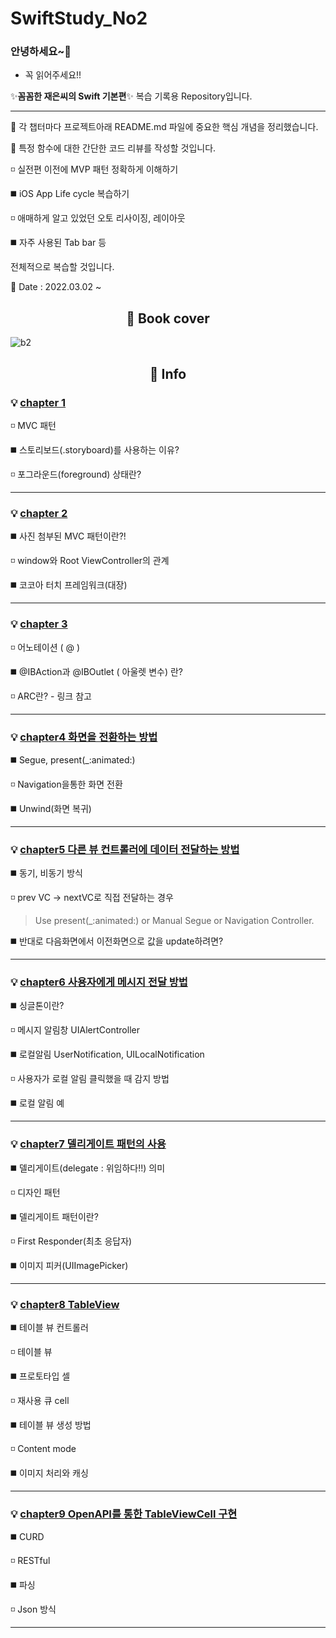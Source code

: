 # SwiftStudy_No2

### 안녕하세요~👋

- 꼭 읽어주세요!!

✨**꼼꼼한 재은씨의 Swift 기본편**✨  복습 기록용 Repository입니다.

---

:gift: 각 챕터마다 프로젝트아래 README.md 파일에 중요한 핵심 개념을 정리했습니다.

🔭 특정 함수에 대한 간단한 코드 리뷰를 작성할 것입니다.

◽ 실전편 이전에 MVP 패턴 정확하게 이해하기

◼️ iOS App Life cycle 복습하기

◽ 애매하게 알고 있었던 오토 리사이징, 레이아웃 

◼️ 자주 사용된 Tab bar 등 
	
전체적으로 복습할 것입니다.
	
 🌱  Date : 2022.03.02 ~ 

<div align=center><h2> 📗 Book cover </h2></div>

![b2](https://user-images.githubusercontent.com/96910404/156351366-ff68962d-dc09-4e21-8118-71add9b8df38.jpeg)

<div align=center><h2> 📇 Info </h2></div>

### 💡 <a href="https://github.com/SHcommit/SwiftStudy_No2/tree/master/Ch1%22helloworld%22" target="_blank">chapter 1 </a>

 ◽ MVC 패턴
 
 ◼️ 스토리보드(.storyboard)를 사용하는 이유?
 
 ◽ 포그라운드(foreground) 상태란?
 
 ---
 
 ### 💡 <a href="https://github.com/SHcommit/SwiftStudy_No2/tree/master/Ch2%3CiOS%3EHierachy%2CLifeCycle" >chapter 2</a>
 
 ◼️ 사진 첨부된 MVC 패턴이란?!
 
 ◽ window와 Root ViewController의 관계
 
 ◼️ 코코아 터치 프레임워크(대장)
 
 ---
 
 ### 💡 <a href="https://github.com/SHcommit/SwiftStudy_No2/tree/master/Ch3_outletVariable" target="_blank">chapter 3</a>
  
 ◽ 어노테이션 ( @ )
 
 ◼️ @IBAction과 @IBOutlet ( 아울렛 변수) 란?
 
 ◽ ARC란? - 링크 참고
 
 ---
 
 ### 💡 <a href="https://github.com/SHcommit/SwiftStudy_No2/tree/master/Ch4_%ED%99%94%EB%A9%B4%EC%A0%84%ED%99%98" target="_blank">chapter4 화면을 전환하는 방법</a>
 ◼️ Segue, present(_:animated:)

 ◽ Navigation을통한 화면 전환
 
 ◼️ Unwind(화면 복귀)

 ---
 
  ### 💡 <a href="https://github.com/SHcommit/SwiftStudy_No2/tree/master/Ch5_submitValue" target="_blank"> chapter5 다른 뷰 컨트롤러에 데이터 전달하는 방법</a>

 ◼️ 동기, 비동기 방식

 ◽ prev VC -> nextVC로 직접 전달하는 경우 
 
 > Use present(_:animated:) or Manual Segue or Navigation Controller.
 
 ◼️ 반대로 다음화면에서 이전화면으로 값을 update하려면?

 ---
 
  ### 💡 <a href="https://github.com/SHcommit/SwiftStudy_No2/tree/master/Ch6_Alert" target="_blank">chapter6 사용자에게 메시지 전달 방법</a>
  
  ◼️ 싱글톤이란?
  
  ◽ 메시지 알림창 UIAlertController
  
  ◼️ 로컬알림 UserNotification, UILocalNotification
  
  ◽ 사용자가 로컬 알림 클릭했을 때 감지 방법

  ◼️ 로컬 알림 예
  
  ---
  
   ### 💡 <a href="https://github.com/SHcommit/SwiftStudy_No2/tree/master/Ch7_DelegatePattern" target="_blank"> chapter7 델리게이트 패턴의 사용</a>
  
  ◼️ 델리게이트(delegate : 위임하다!!) 의미
  
  ◽ 디자인 패턴
  
  ◼️ 델리게이트 패턴이란?
  
  ◽ First Responder(최초 응답자)

  ◼️ 이미지 피커(UIImagePicker)
  
  ---
  
  ### 💡 <a href="https://github.com/SHcommit/SwiftStudy_No2/tree/master/Ch8_TableView" target="_blank">chapter8 TableView</a>
  
  ◼️ 테이블 뷰 컨트롤러
  
  ◽ 테이블 뷰
  
  ◼️ 프로토타입 셀
  
  ◽ 재사용 큐 cell

  ◼️ 테이블 뷰 생성 방법
  
  ◽ Content mode
  
  ◼️ 이미지 처리와 캐싱
  
  ---

### 💡 <a href="https://github.com/SHcommit/SwiftStudy_No2/tree/master/Ch9_RESTAPI" target="_blank">chapter9 OpenAPI를 통한 TableViewCell 구현</a>
  
  ◼️ CURD
  
  ◽ RESTful
  
  ◼️ 파싱
  
  ◽ Json 방식

  ---
 
